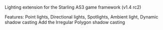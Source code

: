 Lighting extension for the Starling AS3 game framework (v1.4 rc2)

Features:
Point lights,
Directional lights,
Spotlights,
Ambient light,
Dynamic shadow casting
Add the Irregular Polygon shadow casting
